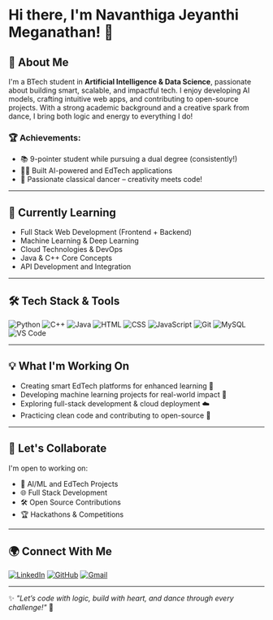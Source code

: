 # Hi there, I'm Navanthiga Jeyanthi Meganathan! 👋

## 🚀 About Me

I'm a BTech student in **Artificial Intelligence & Data Science**, passionate about building smart, scalable, and impactful tech. I enjoy developing AI models, crafting intuitive web apps, and contributing to open-source projects. With a strong academic background and a creative spark from dance, I bring both logic and energy to everything I do!

### 🏆 Achievements:
- 📚 9-pointer student while pursuing a dual degree (consistently!)
- 👩‍💻 Built AI-powered and EdTech applications
- 💃 Passionate classical dancer – creativity meets code!

---

## 📖 Currently Learning

- Full Stack Web Development (Frontend + Backend)
- Machine Learning & Deep Learning
- Cloud Technologies & DevOps
- Java & C++ Core Concepts
- API Development and Integration

---

## 🛠️ Tech Stack & Tools

![Python](https://img.shields.io/badge/-Python-3776AB?style=for-the-badge&logo=python&logoColor=white)
![C++](https://img.shields.io/badge/-C++-00599C?style=for-the-badge&logo=c%2B%2B&logoColor=white)
![Java](https://img.shields.io/badge/-Java-007396?style=for-the-badge&logo=java&logoColor=white)
![HTML](https://img.shields.io/badge/-HTML5-E34F26?style=for-the-badge&logo=html5&logoColor=white)
![CSS](https://img.shields.io/badge/-CSS3-1572B6?style=for-the-badge&logo=css3&logoColor=white)
![JavaScript](https://img.shields.io/badge/-JavaScript-F7DF1E?style=for-the-badge&logo=javascript&logoColor=black)
![Git](https://img.shields.io/badge/-Git-F05032?style=for-the-badge&logo=git&logoColor=white)
![MySQL](https://img.shields.io/badge/-MySQL-4479A1?style=for-the-badge&logo=mysql&logoColor=white)
![VS Code](https://img.shields.io/badge/-VSCode-007ACC?style=for-the-badge&logo=visual-studio-code&logoColor=white)

---

## 💡 What I'm Working On

- Creating smart EdTech platforms for enhanced learning 📘
- Developing machine learning projects for real-world impact 🤖
- Exploring full-stack development & cloud deployment ☁️
- Practicing clean code and contributing to open-source 💬

---

## 🤝 Let's Collaborate

I'm open to working on:
- 🧠 AI/ML and EdTech Projects
- 🌐 Full Stack Development
- 🛠️ Open Source Contributions
- 🏆 Hackathons & Competitions

---

## 🌍 Connect With Me

[![LinkedIn](https://img.shields.io/badge/-LinkedIn-blue?style=for-the-badge&logo=linkedin&logoColor=white)](https://www.linkedin.com/in/navanthiga-jm-631419330/)
[![GitHub](https://img.shields.io/badge/-GitHub-181717?style=for-the-badge&logo=github&logoColor=white)](https://github.com/navanthiga)
[![Gmail](https://img.shields.io/badge/-Gmail-D14836?style=for-the-badge&logo=gmail&logoColor=white)](mailto:navanthiga.m@gmail.com)

---

✨ *"Let’s code with logic, build with heart, and dance through every challenge!"* 💃
